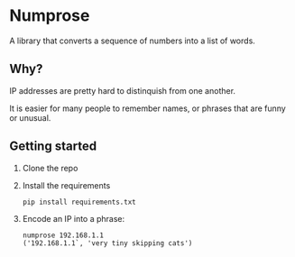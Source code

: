 # Numprose

A library that converts a sequence of numbers into a list of words.

## Why?

IP addresses are pretty hard to distinquish from one another.

It is easier for many people to remember names, or phrases that are funny or unusual.


## Getting started

1. Clone the repo
1. Install the requirements

    ```
    pip install requirements.txt
    ```
1. Encode an IP into a phrase:

    ```
    numprose 192.168.1.1
    ('192.168.1.1`, 'very tiny skipping cats')
    ```
